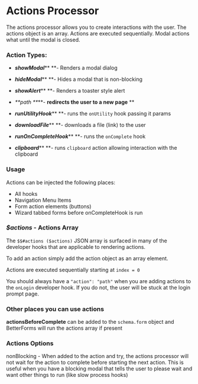 # Actions Processor

The actions processor allows you to create interactions with the user. The actions object is an array. Actions are executed sequentially. Modal actions what until the modal is closed.

### Action Types:

* _**showModal**_** **- Renders a modal dialog

* _**hideModal**_** **- Hides a modal that is non-blocking

* _**showAlert**_** **- Renders a toaster style alert

* _**path **_**- **redirects the user to a new page** **

* _**runUtilityHook**_** **- runs the `onUtility` hook passing it params

* _**downloadFile**_** **- downloads a file \(link\) to the user

* _**runOnCompleteHook**_** **- runs the `onComplete` hook

* _**clipboard**_** **- runs `clipboard` action allowing interaction with the clipboard

### Usage

Actions can be injected the following places:

* All hooks 
* Navigation Menu Items
* Form action elements \(buttons\)
* Wizard tabbed forms before onCompleteHook is run


### _$actions_ - Actions Array

The `$$#actions ($actions)` JSON array is surfaced in many of the developer hooks that are applicable to rendering actions.

To add an action simply add the action object as an array element.

Actions are executed sequentially starting at `index = 0`

You should always have a `"action": "path"` when you are adding actions to the `onLogin` developer hook. If you do not, the user will be stuck at the login prompt page.

### Other places you can use actions

**actionsBeforeComplete** can be added to the `schema.form` object and BetterForms will run the actions array if present

### Actions Options

nonBlocking - When added to the action and try, the actions processor will not wait for the action to complete before starting the next action. This is useful when you have a blocking modal that tells the user to please wait and want other things to run \(like slow process hooks\)

